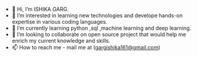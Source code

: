 - 👋 Hi, I’m ISHIKA GARG.
- 👀 I’m interested in learning new technologies and develope hands-on expertise in various coding languages.
- 🌱 I’m currently learning python ,sql ,machine learning and deep learning.
- 💞️ I’m looking to collaborate on open source project that would help me enrich my current knowledge and skills.
- 📫 How to reach me - mail me at (gargishika161@gmail.com)

<!---
ishika161/ishika161 is a ✨ special ✨ repository because its `README.md` (this file) appears on your GitHub profile.
You can click the Preview link to take a look at your changes.
--->
